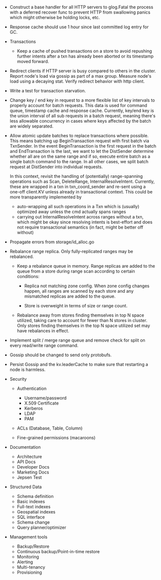 * Construct a base handler for all HTTP servers to glog.Fatal the
  process with a deferred recover func to prevent HTTP from swallowing
  panics which might otherwise be holding locks, etc.

* Response cache should use 1 hour since last committed log entry for
  GC.

* Transactions

  - Keep a cache of pushed transactions on a store to avoid repushing
    further intents after a txn has already been aborted or its
    timestamp moved forward.

* Redirect clients if HTTP server is busy compared to others in the
  cluster. Report node's load via gossip as part of a max
  group. Measure node's load using a decaying stat. Verify redirect
  behavior with http client.

* Write a test for transaction starvation.

* Change key / end key in request to a more flexible list of key
  intervals to properly account for batch requests. This data is
  used for command queue, timestamp cache and response cache.
  Currently, key/end key is the union interval of all sub requests
  in a batch request, meaning there's less allowable concurrency
  in cases where keys affected by the batch are widely separated.

* Allow atomic update batches to replace transactions where possible.
  This means batching up BeginTransaction request with first batch via
  TxnSender. In the event BeginTransaction is the first request in the
  batch and EndTransaction is the last, we want to let the DistSender
  determine whether all are on the same range and if so, execute
  entire batch as a single batch command to the range. In all other
  cases, we split batch request at DistSender into individual requests.

  In this context, revisit the handling of (potentially) range-spanning
  operations such as Scan, DeleteRange, InternalResolveIntent.
  Currently, these are wrapped in a txn in txn_coord_sender and re-sent
  using a one-off client.KV unless already in transactional context.
  This could be more transparently implemented by

  - auto-wrapping all such operations in a Txn which is (usually) optimized
    away unless the cmd actually spans ranges
  - carrying out InternalResolveIntent across ranges without a txn, which might
    be okay since resolving intents is best-effort and does not require
    transactional semantics (in fact, might be better off without)

* Propagate errors from storage/id_alloc.go

* Rebalance range replica. Only fully-replicated ranges may be
  rebalanced.

  - Keep a rebalance queue in memory. Range replicas are added to the
    queue from a store during range scan according to certain conditions:

    - Replica not matching zone config. When zone config changes happen,
      all ranges are scanned by each store and any mismatched replicas
      are added to the queue.

    - Store is overweight in terms of size or range count.

  - Rebalance away from stores finding themselves in top N space
    utilized, taking care to account for fewer than N stores in
    cluster. Only stores finding themselves in the top N space
    utilized set may have rebalances in effect.

* Implement split / merge range queue and remove check for split on
  every read/write range command.

* Gossip should be changed to send only protobufs.
* Persist Gossip and the kv.leaderCache to make sure that restarting
  a node is harmless.

* Security

  - Authentication

    - Username/password
    - X.509 Certificate
    - Kerberos
    - LDAP
    - PAM

  - ACLs (Database, Table, Column)
  - Fine-grained permissions (macaroons)

* Documentation

  - Architecture
  - API Docs
  - Developer Docs
  - Marketing Docs
  - Jepsen Test

* Structured Data

  - Schema definition
  - Basic indexes
  - Full-text indexes
  - Geospatial indexes
  - SQL interface
  - Schema change
  - Query planner/optimizer

* Management tools

  - Backup/Restore
  - Continuous backup/Point-in-time restore
  - Monitoring
  - Alerting
  - Multi-tenancy
  - Provisioning
